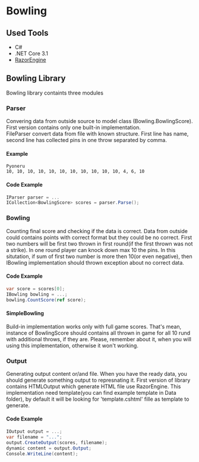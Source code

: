 # Bowling

## Used Tools
* C#
* .NET Core 3.1
* [RazorEngine](https://antaris.github.io/RazorEngine/) 

## Bowling Library

Bowling library containts three modules

### Parser
Convering data from outside source to model class (Bowling.BowlingScore). First version contains only one built-in implementation.<br/>
FileParser convert data from file with known structure.
First line has name, second line has collected pins in one throw separated by comma.
#### Example
```
Pyoneru
10, 10, 10, 10, 10, 10, 10, 10, 10, 10, 10, 4, 6, 10
```

#### Code Example
```C#
IParser parser = ...
ICollection<BowlingScore> scores = parser.Parse();
```

### Bowling
Counting final score and checking if the data is correct. Data from outside could contains points with correct format but they could be no correct.
First two numbers will be first two thrown in first round(if the first thrown was not a strike). In one round player can knock down max 10 the pins. In this situtation, if sum of first two number is more then 10(or even negative), then IBowling implementation should thrown exception about no correct data.

#### Code Example
```C#
var score = scores[0];
IBowling bowling = ...;
bowling.CountScore(ref score);
```

#### SimpleBowling
Build-in implementation works only with full game scores. That's mean, instance of BowlingScore should contains all thrown in game for all 10 rund with additional throws, if they are. Please, remember about it, when you will using this implementation, otherwise it won't working.

### Output
Generating output content or/and file. When you have the ready data, you should generate something output to represnating it. First version of library contains HTMLOutput which generate HTML file use RazorEngine. This implementation need template(you can find example template in Data folder), by default it will be looking for 'template.cshtml' fille as template to generate.

#### Code Example
```C#
IOutput output = ...;
var filename = "...";
output.CreateOutput(scores, filename);
dynamic content = output.Output;
Console.WriteLine(content);
```
